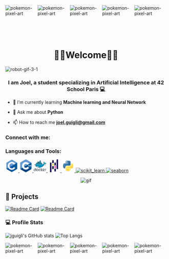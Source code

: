 
<div style="display: flex; justify-content: center;">
  <img src="https://github.com/jguigli/jguigli/assets/94934496/f771d05f-4362-4623-b42a-7d22af7e3310" alt="pokemon-pixel-art" style="width: 150px; height: 100px;">
  <img src="https://github.com/jguigli/jguigli/assets/94934496/f771d05f-4362-4623-b42a-7d22af7e3310" alt="pokemon-pixel-art" style="width: 150px; height: 100px;">
  <img src="https://github.com/jguigli/jguigli/assets/94934496/f771d05f-4362-4623-b42a-7d22af7e3310" alt="pokemon-pixel-art" style="width: 150px; height: 100px;">
  <img src="https://github.com/jguigli/jguigli/assets/94934496/f771d05f-4362-4623-b42a-7d22af7e3310" alt="pokemon-pixel-art" style="width: 150px; height: 100px;">
  <img src="https://github.com/jguigli/jguigli/assets/94934496/f771d05f-4362-4623-b42a-7d22af7e3310" alt="pokemon-pixel-art" style="width: 150px; height: 100px;">
</div>


<h1 align="center">🫸🏻Welcome🫷🏻</h1>

![robot-gif-3-1](https://github.com/jguigli/jguigli/assets/94934496/37f87483-7cc7-48eb-a058-ba8ccc1c6eca)


<h3 align="center">I am Joel, a student specializing in Artificial Intelligence at 42 School Paris 💻</h3>

- 🌱 I’m currently learning **Machine learning and Neural Network**

- 💬 Ask me about **Python**

- 📫 How to reach me **joel.guigli@gmail.com**

<h3 align="left">Connect with me:</h3>
<p align="left">
</p>

<h3 align="left">Languages and Tools:</h3>
<p align="left"> <a href="https://www.cprogramming.com/" target="_blank" rel="noreferrer"> <img src="https://raw.githubusercontent.com/devicons/devicon/master/icons/c/c-original.svg" alt="c" width="40" height="40"/> </a> <a href="https://www.w3schools.com/cpp/" target="_blank" rel="noreferrer"> <img src="https://raw.githubusercontent.com/devicons/devicon/master/icons/cplusplus/cplusplus-original.svg" alt="cplusplus" width="40" height="40"/> </a> <a href="https://www.docker.com/" target="_blank" rel="noreferrer"> <img src="https://raw.githubusercontent.com/devicons/devicon/master/icons/docker/docker-original-wordmark.svg" alt="docker" width="40" height="40"/> </a> <a href="https://pandas.pydata.org/" target="_blank" rel="noreferrer"> <img src="https://raw.githubusercontent.com/devicons/devicon/2ae2a900d2f041da66e950e4d48052658d850630/icons/pandas/pandas-original.svg" alt="pandas" width="40" height="40"/> </a> <a href="https://www.python.org" target="_blank" rel="noreferrer"> <img src="https://raw.githubusercontent.com/devicons/devicon/master/icons/python/python-original.svg" alt="python" width="40" height="40"/> </a> <a href="https://scikit-learn.org/" target="_blank" rel="noreferrer"> <img src="https://upload.wikimedia.org/wikipedia/commons/0/05/Scikit_learn_logo_small.svg" alt="scikit_learn" width="40" height="40"/> </a> <a href="https://seaborn.pydata.org/" target="_blank" rel="noreferrer"> <img src="https://seaborn.pydata.org/_images/logo-mark-lightbg.svg" alt="seaborn" width="40" height="40"/> </a> </p>

<p align="center">
  <img src="https://github.com/jguigli/jguigli/assets/94934496/ed25cbba-ed11-463d-bfc6-525ba87ecf0b" alt="gif">
</p>

<summary><h2>📁 Projects</h2></summary>

[![Readme Card](https://github-readme-stats.vercel.app/api/pin?username=jguigli&repo=ft_linear_regression&theme=transparent)](https://github.com/jguigli/ft_linear_regression)
[![Readme Card](https://github-readme-stats.vercel.app/api/pin?username=jguigli&repo=dslr&theme=transparent)](https://github.com/jguigli/dslr)


<h3>💻 Profile Stats</h3>

![jguigli's GitHub stats](https://github-readme-stats.vercel.app/api?username=jguigli&show_icons=true&theme=transparent)
![Top Langs](https://github-readme-stats.vercel.app/api/top-langs/?username=jguigli&layout=compact&theme=transparent)

<div style="display: flex; justify-content: center;">
  <img src="https://github.com/jguigli/jguigli/assets/94934496/f771d05f-4362-4623-b42a-7d22af7e3310" alt="pokemon-pixel-art" style="width: 150px; height: 100px;">
  <img src="https://github.com/jguigli/jguigli/assets/94934496/f771d05f-4362-4623-b42a-7d22af7e3310" alt="pokemon-pixel-art" style="width: 150px; height: 100px;">
  <img src="https://github.com/jguigli/jguigli/assets/94934496/f771d05f-4362-4623-b42a-7d22af7e3310" alt="pokemon-pixel-art" style="width: 150px; height: 100px;">
  <img src="https://github.com/jguigli/jguigli/assets/94934496/f771d05f-4362-4623-b42a-7d22af7e3310" alt="pokemon-pixel-art" style="width: 150px; height: 100px;">
  <img src="https://github.com/jguigli/jguigli/assets/94934496/f771d05f-4362-4623-b42a-7d22af7e3310" alt="pokemon-pixel-art" style="width: 150px; height: 100px;">
</div>



